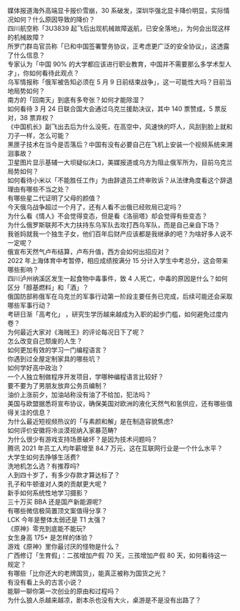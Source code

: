 媒体报道海外高端显卡报价雪崩，30 系破发，深圳华强北显卡降价明显，实际情况如何？什么原因导致的降价？  
四川航空称「3U3839 起飞后出现机械故障返航，已安全落地」，为何会出现这样的机械故障？  
所罗门群岛官员称「已和中国签署警务协议，正考虑更广泛的安全协议」，这透露了什么信息？  
专家认为「中国 90% 的大学都应该进行职业教育，中国并不需要那么多学术型人才」，你如何看待此观点？  
乌军情报称「俄军被告知必须在 5 月 9 日前结束战争」，这一可能性大吗？目前当地局势如何？  
南方的「回南天」到底有多夸张？如何才能除湿？  
如何看待 3 月 24 日联合国大会通过乌克兰援助决议，其中 140 票赞成，5 票反对，38 票弃权？  
《中国机长》副飞出去后为什么没死，在高空中，风速快的吓人，风刮到脸上就和刀子一样，怎么可能？  
黑匣子技术在当今是否落后？中国有没有必要自己在飞机上安装一个视频系统来溯洄事故？  
卫星图片显示基辅一大坝疑似决口，美媒报道或乌方为阻止俄军所为，目前乌克兰局势如何？  
如何看待小米以「不能胜任工作」为由辞退员工终审败诉？从法律角度看这个辞退理由有哪些不当之处？  
有哪些星二代证明了父母的颜值？  
今天俄乌战争超过一个月了，还有人看不出俄已经败局已定吗？  
为什么看《情人》不会觉得变态，但是看《洛丽塔》却会觉得有些变态？  
为什么俄罗斯联邦不大力扶持东乌军队去攻打西乌军队，而是自己亲自下场？  
我爸妈就我一个独生子女，他们百年后财产应该都是我继承的吧？为啥好多人说不一定呢？  
俄宣布天然气卢布结算，卢布升值，西方会如何出招应对？  
2022 年上海体育中考暂停，相应成绩按满分 15 分计入学生中考总分，这会带来哪些影响？  
四川泸州纳溪区发生一起食物中毒事件，致 4 人死亡，中毒的原因是什么？如何区分「醇基燃料」和「酒」？  
俄国防部称俄军在乌克兰的军事行动第一阶段主要任务已完成，后续可能还会采取哪些军事行动？  
考研日渐「高考化」 ，研究生学历越来越成为入职的起步门槛，如何避免过度内卷？  
为何最近大家对《海贼王》的评论每况日下了呢？  
怎么改变自己颓废的人生？  
如何更加有效的学习一门编程语言？  
你遇到过全屋定制家具的哪些坑？  
如何学好高中政治？  
一个人独立制做程序开发项目，学哪种编程语言比较好？  
要不要为了男朋友放弃公务员编制？  
油价上涨前夕，加油站称没有油了不给加，犯法吗？  
美国与欧盟据悉将宣布协议，确保美国对欧洲的液化天然气和氢供应，还有哪些值得关注的信息？  
为什么最近短视频热议的「与素颜和解」是在制造容貌焦虑?  
如何评价安徽将冷淡漠视纳入家暴范畴?  
为什么很少有游戏支持场景破坏？是因为技术问题吗？  
腾讯 2021 年员工人均年薪增至 84.7 万元，这在互联网行业是一个什么水平？  
大学生如何去挣够生活费?  
洗地机怎么选？有推荐吗?  
人到四十岁了，有多少存款才算达标了？  
孔子和牛顿谁对人类的贡献更大呢 ?  
新手如何系统性地学习摄影？  
三十万买 BBA 还是国产新能源呢?  
有哪些微信极简置顶文案值得分享？  
LCK 今年是整体太弱还是 T1 太强？  
《原神》零充到底能不能玩?  
女生身高 175+ 是怎样的体验？  
游戏《原神》里你最讨厌的怪物是什么？  
广西修订「生育假」：二孩增加产假 70 天，三孩增加产假 80 天，如何看待这一规定？  
有哪些「比你还大的老牌国货」，能真正被称为国货之光？  
有没有看上头的古言小说？  
能聊一聊你第一次创业的原由和过程吗？  
为什么狼人杀越来越凉，剧本杀也没有大火，桌游是不是没有出路了？  
